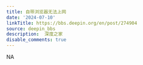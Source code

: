 ```yaml
---
title: 自带浏览器无法上网
date: '2024-07-10'
linkTitle: https://bbs.deepin.org/en/post/274904
source: deepin_bbs
description:  深度之家 
disable_comments: true
---
```

NA
